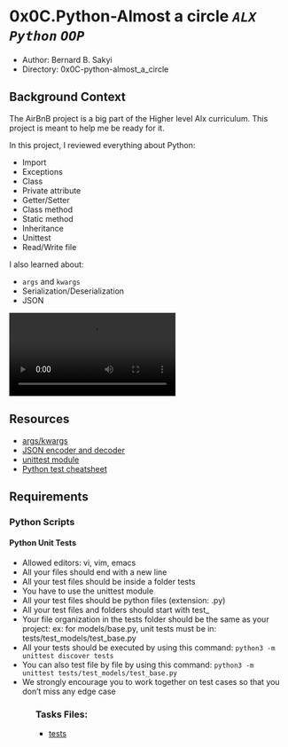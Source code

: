 # 0x0C.Python-Almost a circle *<code color='red'>ALX</code>* *<code color='red'>Python</code>* *<code>OOP</code>*

* Author: Bernard B. Sakyi
* Directory: 0x0C-python-almost_a_circle

## Background Context
The AirBnB project is a big part of the Higher level Alx curriculum. This project is meant to help me be ready for it.

In this project, I reviewed everything about Python:

* Import
* Exceptions
* Class
* Private attribute
* Getter/Setter
* Class method
* Static method
* Inheritance
* Unittest
* Read/Write file

I also learned about:

* <code>args</code> and <code>kwargs</code>
* Serialization/Deserialization
* JSON

![](https://s3.amazonaws.com/intranet-projects-files/holbertonschool-higher-level_programming+/331/giphy.mp4)


## Resources
* [args/kwargs](https://intranet.alxswe.com/rltoken/7gc6UzxSL81HcuAwklUbuQ)
* [JSON encoder and decoder](https://intranet.alxswe.com/rltoken/rGVU9mt57rVURGnjK6n4_Q)
* [unittest module](https://intranet.alxswe.com/rltoken/soictNXCPE18ASL3INoeew)
* [Python test cheatsheet](https://intranet.alxswe.com/rltoken/uI9iskBCcNo5pc7j9Vy86A)

## Requirements
### Python Scripts
#### Python Unit Tests
<ul>
<li>Allowed editors: vi, vim, emacs</li>
<li>All your files should end with a new line</li>
<li>All your test files should be inside a folder tests</li>
<li>You have to use the unittest module</li>
<li>All your test files should be python files (extension: .py)</li>
<li>All your test files and folders should start with test_</li>
<li>Your file organization in the tests folder should be the same as your project: ex: for models/base.py, unit tests must be in: tests/test_models/test_base.py</li>
<li>All your tests should be executed by using this command: <code>python3 -m unittest discover tests</code></li>
<li>You can also test file by file by using this command: <code>python3 -m unittest tests/test_models/test_base.py</code></li>
<li>We strongly encourage you to work together on test cases so that you don’t miss any edge case</li>
<ul>

### Tasks Files:
* [tests](tests/)

